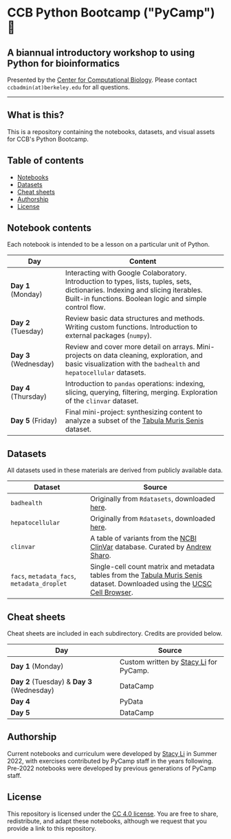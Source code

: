 # CCB Python Bootcamp ("PyCamp") 🐍
## A biannual introductory workshop to using Python for bioinformatics

Presented by the [Center for Computational Biology](ccb.berkeley.edu). Please contact `ccbadmin(at)berkeley.edu` for all questions.

--------------

## What is this?
This is a repository containing the notebooks, datasets, and visual assets for CCB's Python Bootcamp.

## Table of contents
- [Notebooks](#notebook-contents)
- [Datasets](#datasets)
- [Cheat sheets](#cheat-sheets)
- [Authorship](#authorship)
- [License](#license)

## Notebook contents
Each notebook is intended to be a lesson on a particular unit of Python. 

| Day | Content |
| ---- | ------ |
| **Day 1** (Monday) | Interacting with Google Colaboratory. Introduction to types, lists, tuples, sets, dictionaries. Indexing and slicing iterables. Built-in functions. Boolean logic and simple control flow. |
| **Day 2** (Tuesday) | Review basic data structures and methods. Writing custom functions. Introduction to external packages (`numpy`). |
| **Day 3** (Wednesday) | Review and cover more detail on arrays. Mini-projects on data cleaning, exploration, and basic visualization with the `badhealth` and `hepatocellular` datasets. |
| **Day 4** (Thursday) | Introduction to `pandas` operations: indexing, slicing, querying, filtering, merging. Exploration of the `clinvar` dataset.|
| **Day 5** (Friday) | Final mini-project: synthesizing content to analyze a subset of the [Tabula Muris Senis](https://www.nature.com/articles/s41586-020-2496-1) dataset.|

## Datasets
All datasets used in these materials are derived from publicly available data.

| Dataset | Source |
| ---- | ------ |
| `badhealth` | Originally from `Rdatasets`, downloaded [here](https://vincentarelbundock.github.io/Rdatasets/).
| `hepatocellular` | Originally from `Rdatasets`, downloaded [here](https://vincentarelbundock.github.io/Rdatasets/).
| `clinvar` | A table of variants from the [NCBI ClinVar](https://www.ncbi.nlm.nih.gov/clinvar/) database. Curated by [Andrew Sharo](https://www.andrewsharo.com/). |
| `facs`, `metadata_facs`, `metadata_droplet` | Single-cell count matrix and metadata tables from the [Tabula Muris Senis](https://www.nature.com/articles/s41586-020-2496-1) dataset. Downloaded using the [UCSC Cell Browser](https://cells.ucsc.edu/?ds=tabula-muris-senis). |

## Cheat sheets
Cheat sheets are included in each subdirectory. Credits are provided below.

| Day | Source |
| ---- | ------ |
| **Day 1** (Monday) | Custom written by [Stacy Li](stacy.li) for PyCamp. |
| **Day 2** (Tuesday) & **Day 3** (Wednesday) | DataCamp |
| **Day 4** | PyData |
| **Day 5** | DataCamp |

## Authorship
Current notebooks and curriculum were developed by [Stacy Li](stacy.li) in Summer 2022, with exercises contributed by PyCamp staff in the years following. Pre-2022 notebooks were developed by previous generations of PyCamp staff.

## License
This repository is licensed under the [CC 4.0 license](https://creativecommons.org/licenses/by/4.0/). You are free to share, redistribute, and adapt these notebooks, although we request that you provide a link to this repository.